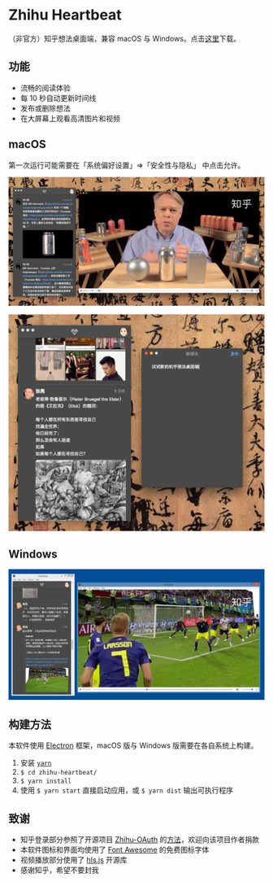 # Zhihu Heartbeat

（非官方）知乎想法桌面端，兼容 macOS 与 Windows。点击[这里](https://github.com/apm1467/zhihu-heartbeat/releases/latest)下载。

## 功能

- 流畅的阅读体验
- 每 10 秒自动更新时间线
- 发布或删除想法
- 在大屏幕上观看高清图片和视频

## macOS

第一次运行可能需要在「系统偏好设置」=>「安全性与隐私」 中点击允许。

![](./screenshoots/mac-1.png)

![](./screenshoots/mac-2.png)

## Windows

![](./screenshoots/windows.png)

## 构建方法

本软件使用 [Electron](https://electronjs.org) 框架，macOS 版与 Windows 版需要在各自系统上构建。

1. 安装 [`yarn`](https://yarnpkg.com/lang/en/docs/install/) 
2. `$ cd zhihu-heartbeat/`
3. `$ yarn install`
4. 使用 `$ yarn start` 直接启动应用，或 `$ yarn dist` 输出可执行程序

## 致谢

- 知乎登录部分参照了开源项目 [Zhihu-OAuth](https://github.com/7sDream/zhihu-oauth) 的[方法](http://zhihu-oauth.readthedocs.io/zh_CN/latest/for-dev/oauth/game.html)，欢迎向该项目作者捐款
- 本软件图标和界面均使用了 [Font Awesome](https://fontawesome.com) 的免费图标字体
- 视频播放部分使用了 [hls.js](https://github.com/video-dev/hls.js/) 开源库
- 感谢知乎，希望不要封我

